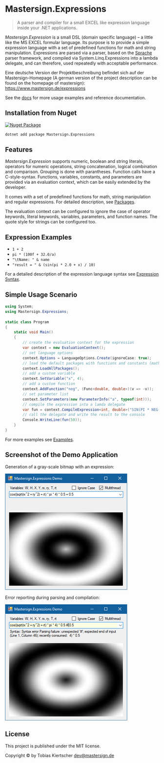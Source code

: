 # Mastersign.Expressions

> A parser and compiler for a small EXCEL like expression language inside your .NET applications.

_Mastersign.Expression_ is a small DSL (domain specific language) – a little like the MS EXCEL formular language.
Its purpose is to provide a simple expression language
with a set of predefined functions for math and string manipulation.
Expressions are parsed via a parser, based on the [Sprache](https://github.com/sprache) parser framework,
and compiled via System.Linq.Expressions into a lambda delegate, and can therefore,
used repeatedly with acceptable performance.

Eine deutsche Version der Projektbeschreibung befindet sich auf der Mastersign-Homepage
(A german version of the project description can be found on the homepage of mastersign):
<https://www.mastersign.de/expressions>

See the [docs](docs/README.md) for more usage examples and reference documentation.

## Installation from Nuget

[![Nuget Package](https://img.shields.io/nuget/v/Mastersign.Expressions.svg?style=flat)](https://www.nuget.org/packages/Mastersign.Expressions/)

```sh
dotnet add package Mastersign.Expressions
```

## Features

_Mastersign.Expression_ supports numeric, boolean and string literals,
operators for numeric operations, string concatenation, logical combination and comparison.
Grouping is done with parantheses. Function calls have a C-style-syntax.
Functions, variables, constants, and parameters are provided via an evaluation context,
which can be easily extended by the developer.

It comes with a set of predefined functions for math, string manipulation and regular expressions.
For detailed description, see [Packages](docs/Packages.md).

The evaluation context can be configured to ignore the case of operator keywords,
literal keywords, variables, parameters, and function names.
The quote style for strings can be configured too.

## Expression Examples

* `1 + 2`
* `pi * (100f + 32.0/a)`
* `"\tName: " & name`
* `"result = " & (sin(pi * 2.0 + x) / 10)`

For a detailed description of the expression language syntax see [Expression Syntax](docs/Expression%20Syntax.md).

## Simple Usage Scenario

```csharp
using System;
using Mastersign.Expressions;

static class Program
{
    static void Main()
    {
        // create the evaluation context for the expression
        var context = new EvaluationContext();
        // set language options
        context.Options = LanguageOptions.Create(ignoreCase: true);
        // load the default packages with functions and constants (math, string, ...)
        context.LoadAllPackages();
        // add a custom variable
        context.SetVariable("x", 4);
        // add a custom function
        context.AddFunction("neg", (Func<double, double>)(v => -v));
        // set parameter list
        context.SetParameters(new ParameterInfo("a", typeof(int)));
        // compile the expression into a lamda delegate
        var fun = context.CompileExpression<int, double>("SIN(PI * NEG(10 + x)) + a");
        // call the delegate and write the result to the console
        Console.WriteLine(fun(50));
    }
}
```

For more examples see [Examples](docs/Example.md).

## Screenshot of the Demo Application

Generation of a gray-scale bitmap with an expression:

![Mastersign.Expressions Demo Screenshot](docs/demo-screenshot.png)

Error reporting during parsing and compilation:

![Mastersign.Expressions Error Demo Screenshot](docs/demo-screenshot-error.png)

## License

This project is published under the MIT license.

Copyright &copy; by Tobias Kiertscher <dev@mastersign.de>
